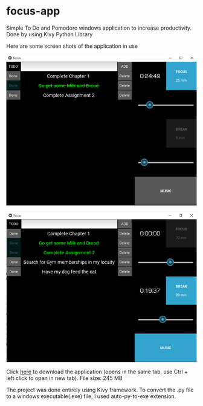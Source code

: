 # focus-app
Simple To Do and Pomodoro windows application to increase productivity. Done by using Kivy Python Library

Here are some screen shots of the application in use


![SS](https://github.com/gogimurali545/focus-app/blob/main/Screenshot%202021-10-04%20112904.png?raw=true)


![SS](https://github.com/gogimurali545/focus-app/blob/main/Screenshot%202021-10-04%20113240.png?raw=true)


Click [here](https://drive.google.com/file/d/1udEkw7RL_nxJLIf0aDnPDILJKHHW2ld3/view?usp=sharing) to download the application (opens in the same tab, use Ctrl + left click to open in new tab).
File size: 245 MB

The project was done entirely using Kivy framework. To convert the .py file to a windows executable(.exe) file, I used auto-py-to-exe extension.
